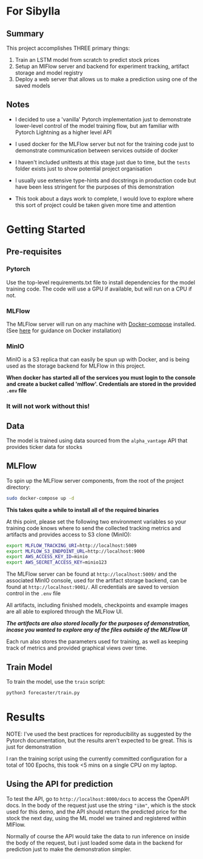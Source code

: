 # For Sibylla

## Summary

This project accomplishes THREE primary things:
1. Train an LSTM model from scratch to predict stock prices
2. Setup an MlFlow server and backend for experiment tracking, artifact storage and model registry
3. Deploy a web server that allows us to make a prediction using one of the saved models



## Notes

- I decided to use a 'vanilla' Pytorch implementation just to demonstrate lower-level control of the model training flow, but am familiar with Pytorch Lightning as a higher level API
  
- I used docker for the MLFlow server but not for the training code just to demonstrate communication between services outside of docker
  
- I haven't included unittests at this stage just due to time, but the `tests` folder exists just to show potential project organisation
  
- I usually use extensive type-hints and docstrings in production code but have been less stringent for the purposes of this demonstration
- This took about a days work to complete, I would love to explore where this sort of project could be taken given more time and attention




# Getting Started

## Pre-requisites
### Pytorch
Use the top-level requirements.txt file to install dependencies for the model training code. The code will use a GPU if available, but will run on a CPU if not.

### MLFlow
The MLFlow server will run on any machine with [Docker-compose](https://docs.docker.com/compose/) installed. (See [here](https://docs.docker.com/v17.09/engine/installation/) for guidance on Docker installation)

### MinIO
MinIO is a S3 replica that can easily be spun up with Docker, and is being used as the storage backend for MLFlow in this project. 

**When docker has started all of the services you must login to the console and create a bucket called 'mlflow'. Credentials are stored in the provided `.env` file** 

### **It will not work without this!**

## Data

The model is trained using data sourced from the `alpha_vantage` API that provides ticker data for stocks

## MLFlow

To spin up the MLFlow server components, from the root of the project directory:

```bash
sudo docker-compose up -d
```

**This takes quite a while to install all of the required binaries**

At this point, please set the following two environment variables so your training code knows where to send the collected tracking metrics and artifacts and provides access to S3 clone (MinIO):

```bash
export MLFLOW_TRACKING_URI=http://localhost:5009
export MLFLOW_S3_ENDPOINT_URL=http://localhost:9000
export AWS_ACCESS_KEY_ID=minio
export AWS_SECRET_ACCESS_KEY=minio123
```

The MLFlow server can be found at `http://localhost:5009/` and the associated MinIO console, used for the artifact storage backend, can be found at `http://localhost:9001/`. All credentials are saved to version control in the `.env` file

All artifacts, including finished models, checkpoints and example images are all able to explored through the MLFlow UI. 

***The artifacts are also stored locally for the purposes of demonstration, incase you wanted to explore any of the files outside of the MLFlow UI***

Each run also stores the parameters used for training, as well as keeping track of metrics and provided graphical views over time.



## Train Model
To train the model, use the `train` script:

```bash
python3 forecaster/train.py
```

# Results
NOTE: I've used the best practices for reproducibility as suggested by the Pytorch documentation, but the results aren't expected to be great. This is just for demonstration

I ran the training script using the currently committed configuration for a total of 100 Epochs, this took <5 mins on a single CPU on my laptop.

## Using the API for prediction
To test the API, go to `http://localhost:8000/docs` to access the OpenAPI docs. In the body of the request just use the string `"ibm"`, which is the stock used for this demo, and the API should return the predicted price for the stock the next day, using the ML model we trained and registered within MlFlow.

Normally of course the API would take the data to run inference on inside the body of the request, but i just loaded some data in the backend for prediction just to make the demonstration simpler.

